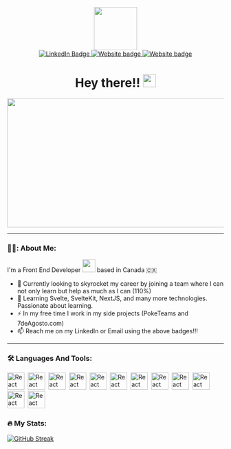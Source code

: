 
<div id="header" align="center">
  <img src="https://media.giphy.com/media/M9gbBd9nbDrOTu1Mqx/giphy.gif" width="100"/>
  <div id="badges">
  <a href="https://www.linkedin.com/in/jsgalvis/">
    <img src="https://img.shields.io/badge/LinkedIn-blue?style=for-the-badge&logo=linkedin&logoColor=white" alt="LinkedIn Badge"/>
  </a>
  <a href="https://sebastian-galvis.netlify.app/">
    <img src="https://img.shields.io/badge/dev.to-0A0A0A?style=for-the-badge&logo=dev.to&logoColor=white" alt="Website badge"/>
  </a>
  <a href="mailto:sebas8812@gmail.com">
    <img src="https://img.shields.io/badge/Gmail-D14836?style=for-the-badge&logo=gmail&logoColor=white" alt="Website badge"/>
  </a>
</div>
  <img src="https://komarev.com/ghpvc/?username=choglight&style=flat-square&color=blue" alt=""/>
  <h1>
    Hey there!!
    <img src="https://media.giphy.com/media/hvRJCLFzcasrR4ia7z/giphy.gif" width="30px"/>
  </h1>
</div>
<div align="center">
  <img src="https://media.giphy.com/media/dWesBcTLavkZuG35MI/giphy.gif" width="600" height="300"/>
</div>

---

### 👨‍💻: About Me:
I'm a Front End Developer <img src="https://media.giphy.com/media/WUlplcMpOCEmTGBtBW/giphy.gif" width="30"> based in Canada 🇨🇦
- 🔭 Currently looking to skyrocket my career by joining a team where I can not only learn but help as much as I can (110%)
- 🌱 Learning Svelte, SvelteKit, NextJS, and many more technologies. Passionate about learning.
- ⚡ In my free time I work in my side projects (PokeTeams and 7deAgosto.com)
- 📫 Reach me on my LinkedIn or Email using the above badges!!! 

---

### 🛠️ Languages And Tools:
<div>
  <img src="https://cdn.jsdelivr.net/gh/devicons/devicon/icons/react/react-original.svg" title="React" alt="React" width="40" height="40"/>&nbsp;
  <img src="https://cdn.jsdelivr.net/gh/devicons/devicon/icons/svelte/svelte-original.svg" title="Svelte" alt="React" width="40" height="40"/>&nbsp;
  <img src="https://cdn.jsdelivr.net/gh/devicons/devicon/icons/mongodb/mongodb-original-wordmark.svg" title="MongoDB" alt="React" width="40" height="40"/>&nbsp;
  <img src="https://cdn.jsdelivr.net/gh/devicons/devicon/icons/nodejs/nodejs-original-wordmark.svg" title="NodeJS" alt="React" width="40" height="40"/>&nbsp;
  <img src="https://cdn.jsdelivr.net/gh/devicons/devicon/icons/python/python-original-wordmark.svg" title="Python" alt="React" width="40" height="40"/>&nbsp;
  <img src="https://cdn.jsdelivr.net/gh/devicons/devicon/icons/express/express-original.svg" title="Express" alt="React" width="40" height="40" />&nbsp;
  <img src="https://cdn.jsdelivr.net/gh/devicons/devicon/icons/nextjs/nextjs-line.svg" title="NextJS" alt="React" width="40" height="40"/>&nbsp;
  <img src="https://cdn.jsdelivr.net/gh/devicons/devicon/icons/postgresql/postgresql-original-wordmark.svg" title="SQL" alt="React" width="40" height="40"/>&nbsp;
  <img src="https://cdn.jsdelivr.net/gh/devicons/devicon/icons/css3/css3-original.svg" title="CSS" alt="React" width="40" height="40"/>&nbsp;
  <img src="https://cdn.jsdelivr.net/gh/devicons/devicon/icons/html5/html5-original.svg" title="HTML" alt="React" width="40" height="40"/>&nbsp;
  <img src="https://cdn.jsdelivr.net/gh/devicons/devicon/icons/tailwindcss/tailwindcss-plain.svg" title="TailwindCSS" alt="React" width="40" height="40"/>&nbsp;
  <img src="https://cdn.jsdelivr.net/gh/devicons/devicon/icons/git/git-original.svg" title="Git" alt="React" width="40" height="40"/>&nbsp;
  
</div>

### :fire: My Stats: 
[![GitHub Streak](http://github-readme-streak-stats.herokuapp.com?user=choglight&theme=dark&background=000000)](https://git.io/streak-stats)

